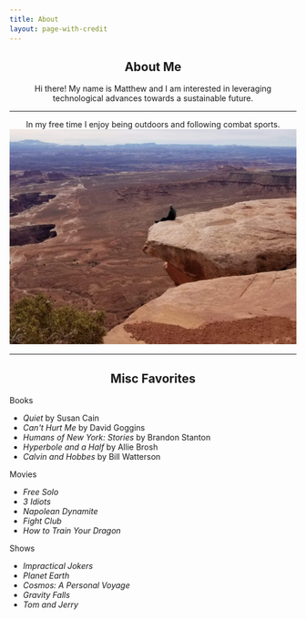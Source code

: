 ```yaml
---
title: About
layout: page-with-credit
---
```


<!-- ![Profile Image]({{ site.url }}/{{ site.picture }}) -->

<!-- <img src="/assets/images/about-pic.jpg" alt="Matthew Dong About" style="width:200px;
    height: auto; display: block; margin: 0 auto;"> -->

<center> <h2> About Me </h2> </center>

<center>  Hi there!  My name is Matthew and I am interested in leveraging technological advances towards a sustainable future.  </center>

---

<center> In my free time I enjoy being outdoors and following combat sports. </center>

<!-- <img src="/assets/images/backpacking.jpg" alt="backpacking" class='bigger-image'> -->

<img src="/assets/images/utah.jpg" alt="utah" class='bigger-image'>

<!-- <img src="/assets/images/cal-boxing.jpg" alt="Cal Boxing" class='bigger-image'> -->

---

<center> <h2> Misc Favorites </h2> </center>

Books

- _Quiet_ by Susan Cain 
- _Can't Hurt Me_ by David Goggins 
- _Humans of New York: Stories_ by Brandon Stanton
- _Hyperbole and a Half_ by Allie Brosh
- _Calvin and Hobbes_ by Bill Watterson

Movies

- _Free Solo_ 
- _3 Idiots_ 
- _Napolean Dynamite_
- _Fight Club_ 
- _How to Train Your Dragon_
<!-- - _Wreck it Ralph_ -->

Shows

- _Impractical Jokers_
- _Planet Earth_	
- _Cosmos: A Personal Voyage_ 
- _Gravity Falls_  
- _Tom and Jerry_

<!-- <p class="extra">
	Site template: 
    <a class="link" href="https://github.com/sergiokopplin/indigo" target="_blank">Indigo theme by Kopplin</a>
</p> -->

<!-- ### Inspirational Figures
1. Susan Cain 
1. Cal Newport 
1. David Goggins 
1. David Attenborough  
1. Aaron Swartz
1. Greta Thunberg
-->
